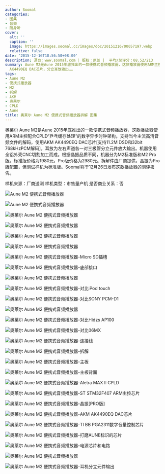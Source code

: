 ```yaml
---
author: Soomal
categories:
- 图集
- 音频
- 随身听
cover:
  alt: ''
  caption: ''
  image: https://images.soomal.cc/images/doc/20151216/00057197.webp
  relative: false
date: '2015-12-16T18:56:50+08:00'
description: 源自：www.soomal.com | 版权：原创 |  平均/总评分：08.52/213
summary: Aune M2是Aune 2015年底推出的一款便携式音频播放器，这款播放器使用ARM主控配合CPLD“乒乓缓存处理”的数字异步时钟架构，支持当今主流高清音频文件的解码，使用AKM
  AK4490EQ DAC芯片，分立耳放输出……
tags:
- Aune M2
- 便携式播放器
- M2
- 拆解
- AKM
- 奥莱尔
- CPLD
- Aune
title: 奥莱尔 Aune M2 便携式音频播放器拆解 图集
---
```


奥莱尔 Aune M2是Aune 2015年底推出的一款便携式音频播放器，这款播放器使用ARM主控配合CPLD“乒乓缓存处理”的数字异步时钟架构，支持当今主流高清音频文件的解码，使用AKM AK4490EQ DAC芯片[支持11.2M DSD和32bit 768kHzPCM解码]。耳放为左右声道各一对三极管分立元件放大输出。机器使用全铝外壳CNC切割加工而成。根据晶振品质不同，机器分为M2标准版和M2 Pro版。标准版价格为1980元，Pro版价格为2980元。拆解件由厂商提供，晶振为Pro版配置，但测试样机为标准版。Soomal将于12月26日发布这款播放器的测评报告。

样机来源：厂商送测
样机类型：市售量产机
是否商业关系：否

![Aune M2 便携式音频播放器](https://images.soomal.cc/images/doc/20151216/00057170.webp)




![Aune M2 便携式音频播放器](https://images.soomal.cc/images/doc/20151216/00057171.webp)




![奥莱尔 Aune M2 便携式音频播放器](https://images.soomal.cc/images/doc/20151216/00057172.webp)




![奥莱尔 Aune M2 便携式音频播放器](https://images.soomal.cc/images/doc/20151216/00057173.webp)




![奥莱尔 Aune M2 便携式音频播放器](https://images.soomal.cc/images/doc/20151216/00057174.webp)




![奥莱尔 Aune M2 便携式音频播放器](https://images.soomal.cc/images/doc/20151216/00057175.webp)




![奥莱尔 Aune M2 便携式音频播放器-Micro SD插槽](https://images.soomal.cc/images/doc/20151216/00057176.webp)




![奥莱尔 Aune M2 便携式音频播放器-底部接口](https://images.soomal.cc/images/doc/20151216/00057177.webp)




![奥莱尔 Aune M2 便携式音频播放器](https://images.soomal.cc/images/doc/20151216/00057178.webp)




![奥莱尔 Aune M2 便携式音频播放器-对比iPod touch](https://images.soomal.cc/images/doc/20151216/00057179.webp)




![奥莱尔 Aune M2 便携式音频播放器-对比SONY PCM-D1](https://images.soomal.cc/images/doc/20151216/00057180.webp)




![奥莱尔 Aune M2 便携式音频播放器](https://images.soomal.cc/images/doc/20151216/00057181.webp)




![奥莱尔 Aune M2 便携式音频播放器-对比Hidzs AP100](https://images.soomal.cc/images/doc/20151216/00057182.webp)




![奥莱尔 Aune M2 便携式音频播放器-对比06MX](https://images.soomal.cc/images/doc/20151216/00057183.webp)




![奥莱尔 Aune M2 便携式音频播放器-连接线](https://images.soomal.cc/images/doc/20151216/00057184.webp)




![奥莱尔 Aune M2 便携式音频播放器-拆解](https://images.soomal.cc/images/doc/20151216/00057185.webp)




![奥莱尔 Aune M2 便携式音频播放器-主板](https://images.soomal.cc/images/doc/20151216/00057186.webp)




![奥莱尔 Aune M2 便携式音频播放器-主板背面](https://images.soomal.cc/images/doc/20151216/00057187.webp)




![奥莱尔 Aune M2 便携式音频播放器-Aletra MAX II CPLD](https://images.soomal.cc/images/doc/20151216/00057188.webp)




![奥莱尔 Aune M2 便携式音频播放器-ST STM32F407 ARM主控芯片](https://images.soomal.cc/images/doc/20151216/00057196.webp)




![奥莱尔 Aune M2 便携式音频播放器-晶振[PRO版]](https://images.soomal.cc/images/doc/20151216/00057189.webp)




![奥莱尔 Aune M2 便携式音频播放器-AKM AK4490EQ DAC芯片](https://images.soomal.cc/images/doc/20151216/00057190.webp)




![奥莱尔 Aune M2 便携式音频播放器-TI BB PGA2311数字音量控制芯片](https://images.soomal.cc/images/doc/20151216/00057191.webp)




![奥莱尔 Aune M2 便携式音频播放器-打磨AUNE标识的芯片](https://images.soomal.cc/images/doc/20151216/00057192.webp)




![奥莱尔 Aune M2 便携式音频播放器-电源芯片和电路](https://images.soomal.cc/images/doc/20151216/00057193.webp)




![奥莱尔 Aune M2 便携式音频播放器](https://images.soomal.cc/images/doc/20151216/00057194.webp)




![奥莱尔 Aune M2 便携式音频播放器-耳机分立元件输出](https://images.soomal.cc/images/doc/20151216/00057195.webp)